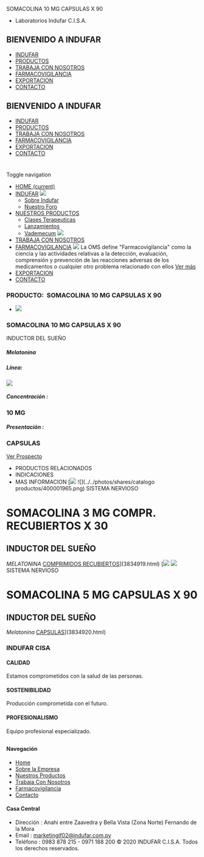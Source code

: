 SOMACOLINA 10 MG CAPSULAS X 90
- Laboratorios Indufar C.I.S.A.
## BIENVENIDO A INDUFAR
* [INDUFAR](3834921.html#)
* [PRODUCTOS](3834921.html#)
* [TRABAJA CON NOSOTROS](3834921.html#)
* [FARMACOVIGILANCIA](3834921.html#)
* [EXPORTACION](3834921.html#)
* [CONTACTO](3834921.html#)
## BIENVENIDO A INDUFAR
* [INDUFAR](../../index.html)
* [PRODUCTOS](../../productos.html)
* [TRABAJA CON NOSOTROS](../../trabaja_con_nosotros.html)
* [FARMACOVIGILANCIA](../../farmacovigilancia.html)
* [EXPORTACION](../../exportacion.html)
* [CONTACTO](../../contacto.html)
# 
Toggle navigation
* [HOME (current)](../../index.html)
* [INDUFAR](3834921.html#) 
  [![ ](../../photos/shares/Sistema/Menu/indufar_menul.jpg)](../../institucional.html)
  - [Sobre Indufar](../../institucional.html)
  - [Nuestro Foro](../../blog.html)
* [NUESTROS PRODUCTOS](3834921.html#) 
  - [Clases Terapeuticas](../clases_terapeuticas.html)
  - [Lanzamientos](../lanzamientos.html)
  - [Vademecum](../../productos.html)
  [![ ](../../photos/shares/Sistema/Menu/productos.png)](../../productos.html)
* [TRABAJA CON NOSOTROS](../../trabaja_con_nosotros.html)
* [FARMACOVIGILANCIA](3834921.html#) 
  [![ ](../../photos/shares/Sistema/Menu/TUBOS.png)](../../farmacovigilancia.html)
  La OMS define "Farmacovigilancia" como la ciencia y las actividades relativas a la detección, evaluación, comprensión y prevención de las reacciones adversas de los medicamentos o cualquier otro problema relacionado con ellos
  [Ver más](../../farmacovigilancia.html)
* [EXPORTACION](../../exportacion.html)
* [CONTACTO](../../contacto.html)
### PRODUCTO:  SOMACOLINA 10 MG CAPSULAS X 90
* ![](../../photos/shares/400001963.jpg)
### **SOMACOLINA 10 MG CAPSULAS X 90**
INDUCTOR DEL SUEÑO
##### **Melatonina**
##### **Línea:**
[![](../../photos/shares/Laboratorios/lab_medical.png)](../linea/2.html)
##### **Concentración :**
### 10 MG
##### **Presentación :**
### CAPSULAS
[Ver Prospecto](../../files/shares/400001963.pdf)
* PRODUCTOS RELACIONADOS
* INDICACIONES
* MAS INFORMACION
[![](../../photos/shares/Laboratorios/lab_medical.png)
![](../../photos/shares/catalogo productos/400001965.png)
SISTEMA NERVIOSO
# SOMACOLINA 3 MG COMPR. RECUBIERTOS X 30
## INDUCTOR DEL SUEÑO
*MELATONINA*
[COMPRIMIDOS RECUBIERTOS](3834921.html#)](3834919.html)
[![](../../photos/shares/Laboratorios/lab_medical.png)
![](../../photos/shares/400001964.jpg)
SISTEMA NERVIOSO
# SOMACOLINA 5 MG CAPSULAS X 90
## INDUCTOR DEL SUEÑO
*Melatonina*
[CAPSULAS](3834921.html#)](3834920.html)
### INDUFAR CISA
#### CALIDAD
Estamos comprometidos con la salud de las personas.
#### SOSTENIBILIDAD
Producción comprometida con el futuro.
#### PROFESIONALISMO
Equipo profesional especializado.
## 
#### Navegación
* [Home](../../index.html)
* [Sobre la Empresa](../../institucional.html)
* [Nuestros Productos](../../productos.html)
* [Trabaja Con Nosotros](../../trabaja_con_nosotros.html)
* [Farmacovigilancia](../../farmacovigilancia.html)
* [Contacto](../../contacto.html)
#### Casa Central
* Dirección : Anahi entre Zaavedra y Bella Vista (Zona Norte) Fernando de la Mora
* Email : [marketingif02@indufar.com.py](mailto:marketingif02@indufar.com.py)
* Teléfono : 0983 878 215 - 0971 188 200
© 2020 INDUFAR C.I.S.A. Todos los derechos reservados.